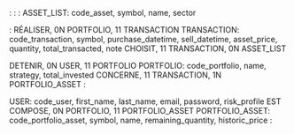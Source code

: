 :
:
:
ASSET_LIST: code_asset, symbol, name, sector

:
RÉALISER, 0N PORTFOLIO, 11 TRANSACTION
TRANSACTION: code_transaction, symbol, purchase_datetime, sell_datetime, asset_price, quantity, total_transacted, note
CHOISIT, 11 TRANSACTION, 0N ASSET_LIST

DETENIR, 0N USER, 11 PORTFOLIO
PORTFOLIO: code_portfolio, name, strategy, total_invested
CONCERNE, 11 TRANSACTION, 1N PORTFOLIO_ASSET
:

USER: code_user, first_name, last_name, email, password, risk_profile
EST COMPOSE, 0N PORTFOLIO, 11 PORTFOLIO_ASSET
PORTFOLIO_ASSET: code_portfolio_asset, symbol, name, remaining_quantity, historic_price
: